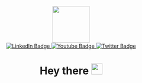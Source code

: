 <div id="header" align="center">
  <img src="https://media.giphy.com/media/YnS7j9pwnECXLMrI4t/giphy.gif" width="100" />
</div>

<!-- SECTION FOR MY SOCIAL BADGES-->
<div id="social-badges" align="center">
  <a href ="https://www.linkedin.com/in/abigael-anyanwu/">
   <img  src= "https://img.shields.io/badge/LinkedIn-blue?style=for-the-badge&logo=linkedin&logoColor=white" alt="LinkedIn Badge" />
  </a> 
  
  <a href="">
    <img src="https://img.shields.io/badge/YouTube-red?style=for-the-badge&logo=youtube&logoColor=white" alt="Youtube Badge" />
  </a>
  
  <a href="https://twitter.com/OmaStar14">
    <img src="https://img.shields.io/badge/Twitter-blue?style=for-the-badge&logo=twitter&logoColor=white" alt="Twitter Badge" />
  </a>
</div>

<!-- Profile views section -->

<div align="center">
  <img src="https://komarev.com/ghpvc/?username=Chigael&style=flat-square&color=blue" alt=""/>
</div>
<h1 align="center">
  Hey there
  <img src="https://media.giphy.com/media/hvRJCLFzcasrR4ia7z/giphy.gif" width="30px"/>
</h1>



<!--
**Chigael/Chigael** is a ✨ _special_ ✨ repository because its `README.md` (this file) appears on your GitHub profile.

Here are some ideas to get you started:

- 🔭 I’m currently working on ...
- 🌱 I’m currently learning ...
- 👯 I’m looking to collaborate on ...
- 🤔 I’m looking for help with ...
- 💬 Ask me about ...
- 📫 How to reach me: ...
- 😄 Pronouns: ...
- ⚡ Fun fact: ...
-->
